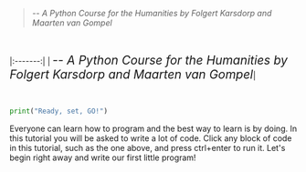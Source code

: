 >
>_-- A Python Course for the Humanities by Folgert Karsdorp and Maarten van Gompel_
>

<BR>

|:-------:|
| <span style="font-size: 150%">_-- A Python Course for the Humanities by Folgert Karsdorp and Maarten van Gompel_</span>|

<BR>



```python
print("Ready, set, GO!")
```

Everyone can learn how to program and the best way to learn is by doing. In this tutorial you will be asked to write a lot of code. Click any block of code in this tutorial, such as the one above, and press ctrl+enter to run it. Let's begin right away and write our first little program!


